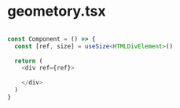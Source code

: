 # geometory.tsx


```typescript

const Component = () => {
  const [ref, size] = useSize<HTMLDivElement>()
  
  return (
    <div ref={ref}>
    
    </div>
  )
}

```
